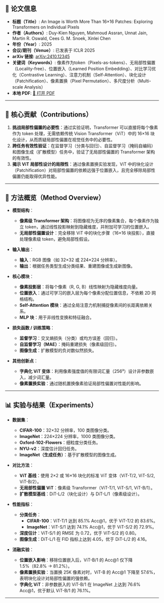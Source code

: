## 📘 论文信息

- **标题（Title）**: An Image is Worth More Than 16×16 Patches: Exploring Transformers on Individual Pixels  
- **作者（Authors）**: Duy-Kien Nguyen, Mahmoud Assran, Unnat Jain, Martin R. Oswald, Cees G. M. Snoek, Xinlei Chen  
- **年份（Year）**: 2025  
- **会议/期刊（Venue）**: 已发表于 ICLR 2025  
- **arXiv 链接**: [arXiv:2410.12345](https://arxiv.org/abs/2410.12345)  
- **关键词（Keywords）**: 像素作为token（Pixels-as-tokens）、无局部性偏置（Locality-free）、位置嵌入（Learned Position Embedding）、对比学习优化（Contrastive Learning）、注意力机制（Self-Attention）、块化设计（Patchification）、像素置换（Pixel Permutation）、多尺度分析（Multi-scale Analysis）  
- **本地 PDF**: [📂 打开 PDF](paper/XXX.pdf)  

---

## 🎯 核心贡献（Contributions）

1. **挑战局部性偏置的必要性**：通过实验证明，Transformer 可以直接将每个像素作为 token 处理，无需依赖传统 Vision Transformer（ViT）中的 16×16 块化设计，从而质疑局部性偏置在视觉任务中的必要性。  
2. **跨任务有效性验证**：在监督学习（分类与回归）、自监督学习（掩码自编码）和图像生成（扩散模型）任务中，验证了无局部性偏置的 Transformer 架构的有效性。  
3. **揭示 ViT 局部性设计的局限性**：通过像素置换实验发现，ViT 中的块化设计（Patchification）对局部性偏置的依赖远强于位置嵌入，且完全移除局部性偏置仍能取得优异性能。  

---

## 🧠 方法概览（Method Overview）

- **模型结构**：  
  - **像素级 Transformer 架构**：将图像视为无序的像素集合，每个像素作为独立 token，通过线性投影映射到隐藏维度，并附加可学习的位置嵌入。  
  - **无局部性偏置设计**：完全移除 ViT 中的块化步骤（16×16 块投影），直接处理像素级 token，避免局部性假设。  

- **输入输出**：  
  - **输入**：RGB 图像（如 32×32 或 224×224 分辨率）。  
  - **输出**：根据任务类型生成分类结果、重建图像或生成新图像。  

- **核心模块**：  
  - **像素投影层**：将每个像素（R, G, B）线性映射为隐藏维度向量。  
  - **位置嵌入**：通过可学习的嵌入层为每个像素分配位置信息，不依赖 2D 网格结构。  
  - **Self-Attention 模块**：通过全局注意力机制捕捉像素间的长距离依赖关系。  
  - **MLP 块**：用于非线性变换和特征融合。  

- **损失函数 / 训练策略**：  
  - **监督学习**：交叉熵损失（分类）或均方误差（回归）。  
  - **自监督学习（MAE）**：掩码重建损失（像素级回归）。  
  - **图像生成**：扩散模型的负对数似然损失。  

- **其他创新点**：  
  - **字典化 ViT 变体**：利用像素强度值的有限词汇量（256³）设计非参数嵌入，减少词汇量。  
  - **像素置换实验**：通过随机置换像素验证局部性偏置对性能的影响。  

---

## 📊 实验与结果（Experiments）

- **数据集**：  
  - **CIFAR-100**：32×32 分辨率，100 类图像分类。  
  - **ImageNet**：224×224 分辨率，1000 类图像分类。  
  - **Oxford-102-Flowers**：细粒度分类任务。  
  - **NYU-v2**：深度估计回归任务。  
  - **ImageNet（生成任务）**：基于扩散模型的图像生成。  

- **对比方法**：  
  - **ViT 基线**：使用 2×2 或 16×16 块化的标准 ViT 变体（ViT-T/2, ViT-S/2, ViT-B/2）。  
  - **无局部性偏置 ViT**：像素级 Transformer（ViT-T/1, ViT-S/1, ViT-B/1）。  
  - **扩散模型基线**：DiT-L/2（块化设计）与 DiT-L/1（像素级设计）。  

- **性能指标**：  
  - **分类任务**：  
    - **CIFAR-100**：ViT-T/1 达到 85.1% Acc@1，优于 ViT-T/2 的 83.6%。  
    - **ImageNet**：ViT-S/1 达到 74.1% Acc@1，优于 ViT-S/2 的 72.9%。  
  - **深度估计**：ViT-S/1 的 RMSE 为 0.72，优于 ViT-S/2 的 0.80。  
  - **图像生成**：DiT-L/1 在 FID 指标上达到 4.05，优于 DiT-L/2 的 4.16。  

- **消融实验**：  
  - **位置嵌入影响**：移除位置嵌入后，ViT-B/1 的 Acc@1 仅下降 1.5%（82.8% → 81.2%）。  
  - **像素置换实验**：当置换 25K 像素对时，ViT-B 的 Acc@1 下降至 57.6%，表明块化设计对局部性偏置的强依赖。  
  - **字典化 ViT**：非参数嵌入的 ViT-B/1 在 ImageNet 上达到 76.6% Acc@1，优于默认 ViT-B/1 的 76.1%。  

---